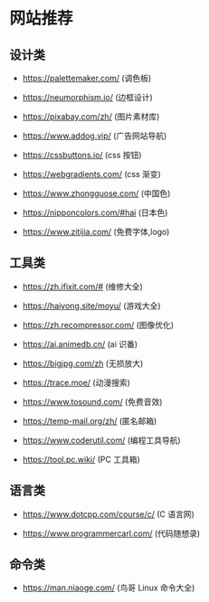 # 网站推荐

## 设计类

- https://palettemaker.com/ (调色板)

- https://neumorphism.io/ (边框设计)

- https://pixabay.com/zh/ (图片素材库)

- https://www.addog.vip/ (广告网站导航)

- https://cssbuttons.io/ (css 按钮)

- https://webgradients.com/ (css 渐变)

- https://www.zhongguose.com/ (中国色)

- https://nipponcolors.com/#hai (日本色)

- https://www.zitijia.com/ (免费字体,logo)

## 工具类

- https://zh.ifixit.com/# (维修大全)

- https://haiyong.site/moyu/ (游戏大全)

- https://zh.recompressor.com/ (图像优化)

- https://ai.animedb.cn/ (ai 识番)

- https://bigjpg.com/zh (无损放大)

- https://trace.moe/ (动漫搜索)

- https://www.tosound.com/ (免费音效)

- https://temp-mail.org/zh/ (匿名邮箱)

- https://www.coderutil.com/ (编程工具导航)

- https://tool.pc.wiki/ (PC 工具箱)

## 语言类

- https://www.dotcpp.com/course/c/ (C 语言网)

- https://www.programmercarl.com/ (代码随想录)

## 命令类

- https://man.niaoge.com/ (鸟哥 Linux 命令大全)
